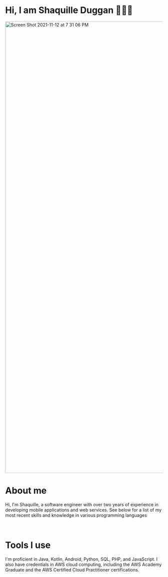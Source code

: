<h1> Hi, I am Shaquille Duggan 👨🏿‍💻 </h1>
<img width="1440" alt="Screen Shot 2021-11-12 at 7 31 06 PM" src="https://user-images.githubusercontent.com/84408174/141599013-df775cab-4fe6-48b6-8a2e-ba929c2a788c.jpeg">
<h1>About me</h1>
<p>
Hi, I'm Shaquille, a software engineer with over two years of experience in developing mobile applications and web services.
See below for a list of my most recent skills and knowledge in various programming languages
</p>
<br>
<h1> Tools I use </h1>
<p>
I'm proficient in Java, Kotlin, Android, Python, SQL, PHP, and JavaScript. I also have credentials in AWS cloud computing, including the AWS Academy Graduate and the AWS Certified Cloud Practitioner certifications. 
<p>
